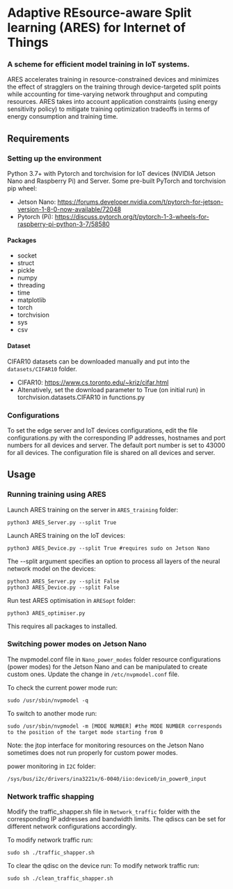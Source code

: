 # Adaptive REsource-aware Split learning (ARES) for Internet of Things
### A scheme for efficient model training in IoT systems. 

ARES accelerates training in resource-constrained devices and minimizes the effect of stragglers on the training through device-targeted split points while accounting for time-varying network throughput and computing resources. ARES takes into account application constraints (using energy sensitivity policy) to mitigate training optimization tradeoffs in terms of energy consumption and training time.

## Requirements

### Setting up the environment

Python 3.7+ with Pytorch and torchvision for IoT devices (NVIDIA Jetson Nano and Raspberry Pi) and Server. 
Some pre-built PyTorch and torchvision pip wheel:

- Jetson Nano: https://forums.developer.nvidia.com/t/pytorch-for-jetson-version-1-8-0-now-available/72048
- Pytorch (Pi): https://discuss.pytorch.org/t/pytorch-1-3-wheels-for-raspberry-pi-python-3-7/58580

#### Packages

* socket
* struct
* pickle
* numpy
* threading
* time
* matplotlib
* torch
* torchvision
* sys
* csv

#### Dataset

CIFAR10 datasets can be downloaded manually and put into the `datasets/CIFAR10` folder. 
- CIFAR10: https://www.cs.toronto.edu/~kriz/cifar.html
- Altenatively, set the download parameter to True (on initial run) in torchvision.datasets.CIFAR10 in functions.py

### Configurations 

To set the edge server and IoT devices configurations, edit the file configurations.py with the corresponding IP addresses, hostnames and port numbers for all devices and server. 
The default port number is set to 43000 for all devices. The configuration file is shared on all devices and server.

## Usage

### Running training using ARES 

Launch ARES training on the server in `ARES_training` folder:
```
python3 ARES_Server.py --split True 
```
Launch ARES training on the IoT devices:
```
python3 ARES_Device.py --split True #requires sudo on Jetson Nano
```

The --split argument specifies an option to process all layers of the neural network model on the devices:
```
python3 ARES_Server.py --split False 
python3 ARES_Device.py --split False 
```

Run test ARES optimisation in `ARESopt` folder:
```
python3 ARES_optimiser.py
```
This requires all packages to installed.

### Switching power modes on Jetson Nano

The nvpmodel.conf file in `Nano_power_modes` folder resource configurations (power modes) for the Jetson Nano and can be manipulated to create custom ones. Update the change in `/etc/nvpmodel.conf` file.

To check the current power mode run:
```
sudo /usr/sbin/nvpmodel -q
```
To switch to another mode run:
```
sudo /usr/sbin/nvpmodel -m [MODE NUMBER] #the MODE NUMBER corresponds to the position of the target mode starting from 0
```
Note: the jtop interface for monitoring resources on the Jetson Nano sometimes does not run properly for custom power modes.

power monitoring in `I2C` folder:
```
/sys/bus/i2c/drivers/ina3221x/6-0040/iio:device0/in_power0_input
```

### Network traffic shapping

Modify the traffic_shapper.sh file in `Network_traffic` folder with the corresponding IP addresses and bandwidth limits. The qdiscs can be set for different network configurations accordingly.

To modify network traffic run:  
```
sudo sh ./traffic_shapper.sh
```
To clear the qdisc on the device run:
To modify network traffic run:  
```
sudo sh ./clean_traffic_shapper.sh
```
